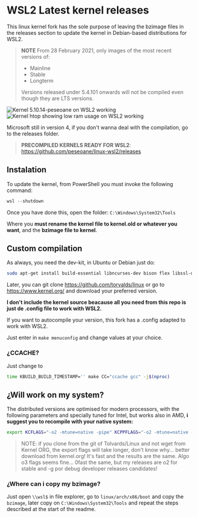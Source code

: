 # WSL2 Latest kernel releases

This linux kernel fork has the sole purpose of leaving the bzimage files in the releases section to update the kernel in Debian-based distributions for WSL2.

> **NOTE** From 28 February 2021, only images of the most recent versions of:
> * Mainline
> * Stable
> * Longterm
>
> Versions released under 5.4.101 onwards will not be compiled even though they are LTS versions.

![Kernel 5.10.14-peseoane on WSL2 working](https://i.imgur.com/3luMTGJ.png)
![Kernel htop showing low ram usage on WSL2 working](https://github.com/peseoane/linux-wsl2_OLD/blob/stable/htop.PNG?raw=true)

Microsoft still in version 4, if you don't wanna deal with the compilation, go to the releases folder.
> **PRECOMPILED KERNELS READY FOR WSL2**: https://github.com/peseoane/linux-wsl2/releases

## Instalation

To update the kernel, from PowerShell you must invoke the following command:

```powershell
wsl --shutdown
```
Once you have done this, open the folder: `C:\Windows\System32\Tools`

Where you **must rename the kernel file to kernel.old or whatever you want**, and the **bzimage file to kernel**.

## Custom compilation

As always, you need the dev-kit, in Ubuntu or Debian just do:

```bash
sudo apt-get install build-essential libncurses-dev bison flex libssl-dev libelf-dev
```

Later, you can git clone https://github.com/torvalds/linux or go to https://www.kernel.org/ and download your preferred version.

**I don't include the kernel source beacause all you need from this repo is just de .config file to work with WSL2.**

If you want to autocompile your version, this fork has a .config adapted to work with WSL2.

Just enter in `make menuconfig` and change values at your choice.

### ¿CCACHE?

Just change to 

```bash
time KBUILD_BUILD_TIMESTAMP='' make CC="ccache gcc" -j$(nproc)
```

## ¿Will work on my system?

The distributed versions are optimised for modern processors, with the following parameters and specially tuned for Intel, but works also in AMD, **i suggest you to recompile with your native system:**

```bash
export KCFLAGS="-o2 -mtune=native -pipe" KCPPFLAGS="-o2 -mtune=native -pipe make all"
```

> NOTE: if you clone from the git of Tolvards/Linux and not wget from Kernel ORG, the export flags will take longer, don't know why... better download from kernel.org! It's fast and the results are the same. Algo o3 flags seems fine... 0fast the same, but my releases are o2 for stable and -g por debug developer releases candidates!

### ¿Where can i copy my bzimage?

Just open `\\wsl$` in file explorer, go to `linux/arch/x86/boot` and copy the `bzimage`, later copy on `C:\Windows\System32\Tools` and repeat the steps described at the start of the readme.
